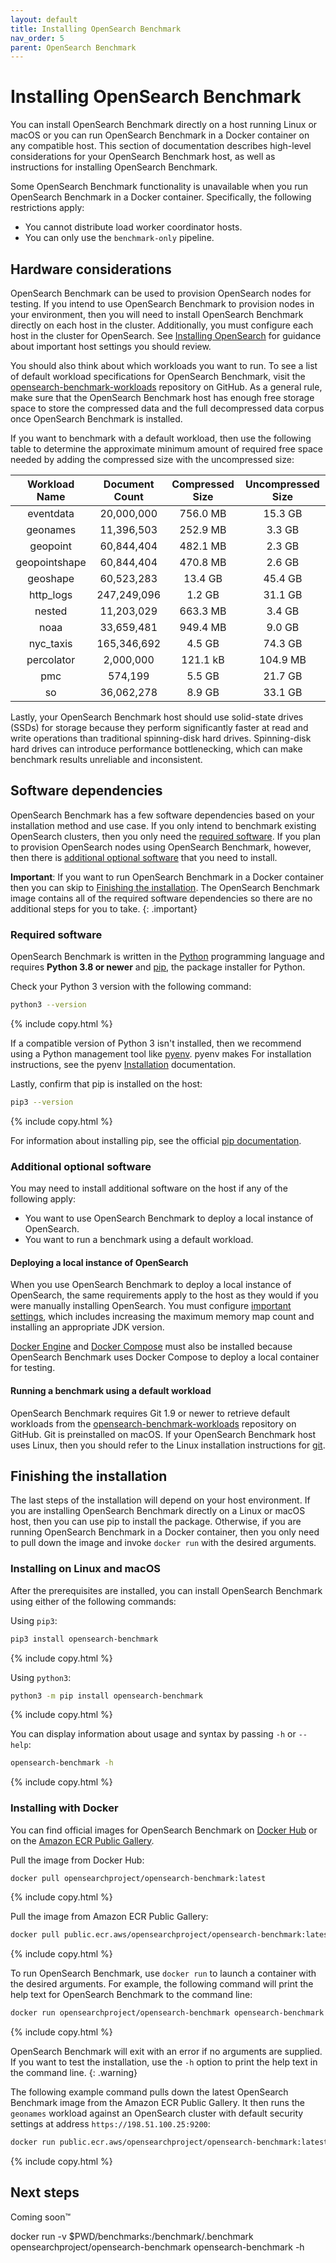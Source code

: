```yaml
---
layout: default
title: Installing OpenSearch Benchmark
nav_order: 5
parent: OpenSearch Benchmark
---
```


# Installing OpenSearch Benchmark

You can install OpenSearch Benchmark directly on a host running Linux or macOS or you can run OpenSearch Benchmark in a Docker container on any compatible host. This section of documentation describes high-level considerations for your OpenSearch Benchmark host, as well as instructions for installing OpenSearch Benchmark.

Some OpenSearch Benchmark functionality is unavailable when you run OpenSearch Benchmark in a Docker container. Specifically, the following restrictions apply:
- You cannot distribute load worker coordinator hosts.
- You can only use the `benchmark-only` pipeline.

## Hardware considerations

OpenSearch Benchmark can be used to provision OpenSearch nodes for testing. If you intend to use OpenSearch Benchmark to provision nodes in your environment, then you will need to install OpenSearch Benchmark directly on each host in the cluster. Additionally, you must configure each host in the cluster for OpenSearch. See [Installing OpenSearch]({{site.url}}{{site.baseurl}}/install-and-configure/install-opensearch/index/) for guidance about important host settings you should review.

You should also think about which workloads you want to run. To see a list of default workload specifications for OpenSearch Benchmark, visit the [opensearch-benchmark-workloads](https://github.com/opensearch-project/opensearch-benchmark-workloads) repository on GitHub. As a general rule, make sure that the OpenSearch Benchmark host has enough free storage space to store the compressed data and the full decompressed data corpus once OpenSearch Benchmark is installed.

If you want to benchmark with a default workload, then use the following table to determine the approximate minimum amount of required free space needed by adding the compressed size with the uncompressed size:

| Workload Name | Document Count | Compressed Size | Uncompressed Size |
| :----: | :----: | :----: | :----: |
| eventdata | 20,000,000 | 756.0 MB | 15.3 GB |
| geonames | 11,396,503 | 252.9 MB | 3.3 GB |
| geopoint | 60,844,404 | 482.1 MB | 2.3 GB |
| geopointshape | 60,844,404 | 470.8 MB | 2.6 GB |
| geoshape | 60,523,283 | 13.4 GB | 45.4 GB |
| http_logs | 247,249,096 | 1.2 GB | 31.1 GB |
| nested | 11,203,029 | 663.3 MB | 3.4 GB |
| noaa | 33,659,481 | 949.4 MB | 9.0 GB |
| nyc_taxis | 165,346,692 | 4.5 GB | 74.3 GB |
| percolator | 2,000,000 | 121.1 kB | 104.9 MB |
| pmc | 574,199 | 5.5 GB | 21.7 GB |
| so | 36,062,278 | 8.9 GB | 33.1 GB |

Lastly, your OpenSearch Benchmark host should use solid-state drives (SSDs) for storage because they perform significantly faster at read and write operations than traditional spinning-disk hard drives. Spinning-disk hard drives can introduce performance bottlenecking, which can make benchmark results unreliable and inconsistent.

## Software dependencies

OpenSearch Benchmark has a few software dependencies based on your installation method and use case. If you only intend to benchmark existing OpenSearch clusters, then you only need the [required software](#required-software). If you plan to provision OpenSearch nodes using OpenSearch Benchmark, however, then there is [additional optional software](#additional-optional-software) that you need to install.

**Important**: If you want to run OpenSearch Benchmark in a Docker container then you can skip to [Finishing the installation](#finishing-the-installation). The OpenSearch Benchmark image contains all of the required software dependencies so there are no additional steps for you to take.
{: .important}

### Required software

OpenSearch Benchmark is written in the [Python](https://www.python.org/) programming language and requires **Python 3.8 or newer** and [pip](https://pypi.org/project/pip/), the package installer for Python.

Check your Python 3 version with the following command:
```bash
python3 --version
```
{% include copy.html %}

If a compatible version of Python 3 isn't installed, then we recommend using a Python management tool like [pyenv](https://github.com/pyenv/pyenv). pyenv makes For installation instructions, see the pyenv [Installation](https://github.com/pyenv/pyenv#installation) documentation.

Lastly, confirm that pip is installed on the host:
```bash
pip3 --version
```
{% include copy.html %}

For information about installing pip, see the official [pip documentation](https://pip.pypa.io/en/stable/).

### Additional optional software

You may need to install additional software on the host if any of the following apply:
- You want to use OpenSearch Benchmark to deploy a local instance of OpenSearch.
- You want to run a benchmark using a default workload.

#### Deploying a local instance of OpenSearch

When you use OpenSearch Benchmark to deploy a local instance of OpenSearch, the same requirements apply to the host as they would if you were manually installing OpenSearch. You must configure [important settings]({{site.url}}{{site.baseurl}}/install-and-configure/install-opensearch/index/#important-settings), which includes increasing the maximum memory map count and installing an appropriate JDK version.

[Docker Engine](https://docs.docker.com/engine/) and [Docker Compose](https://docs.docker.com/compose/) must also be installed because OpenSearch Benchmark uses Docker Compose to deploy a local container for testing.

#### Running a benchmark using a default workload

OpenSearch Benchmark requires Git 1.9 or newer to retrieve default workloads from the [opensearch-benchmark-workloads](https://github.com/opensearch-project/opensearch-benchmark-workloads) repository on GitHub. Git is preinstalled on macOS. If your OpenSearch Benchmark host uses Linux, then you should refer to the Linux installation instructions for [git](https://git-scm.com/download/linux).

## Finishing the installation

The last steps of the installation will depend on your host environment. If you are installing OpenSearch Benchmark directly on a Linux or macOS host, then you can use pip to install the package. Otherwise, if you are running OpenSearch Benchmark in a Docker container, then you only need to pull down the image and invoke `docker run` with the desired arguments.

### Installing on Linux and macOS

After the prerequisites are installed, you can install OpenSearch Benchmark using either of the following commands:

Using `pip3`:
```bash
pip3 install opensearch-benchmark
```
{% include copy.html %}

Using `python3`:
```bash
python3 -m pip install opensearch-benchmark
```
{% include copy.html %}

You can display information about usage and syntax by passing `-h` or `--help`:
```bash
opensearch-benchmark -h
```
{% include copy.html %}

### Installing with Docker

You can find official images for OpenSearch Benchmark on [Docker Hub](https://hub.docker.com/r/opensearchproject/opensearch-benchmark) or on the [Amazon ECR Public Gallery](https://gallery.ecr.aws/opensearchproject/opensearch-benchmark).

Pull the image from Docker Hub:
```bash
docker pull opensearchproject/opensearch-benchmark:latest
```
{% include copy.html %}

Pull the image from Amazon ECR Public Gallery:
```bash
docker pull public.ecr.aws/opensearchproject/opensearch-benchmark:latest
```
{% include copy.html %}

To run OpenSearch Benchmark, use `docker run` to launch a container with the desired arguments. For example, the following command will print the help text for OpenSearch Benchmark to the command line:
```bash
docker run opensearchproject/opensearch-benchmark opensearch-benchmark -h
```
{% include copy.html %}

OpenSearch Benchmark will exit with an error if no arguments are supplied. If you want to test the installation, use the `-h` option to print the help text in the command line.
{: .warning}

The following example command pulls down the latest OpenSearch Benchmark image from the Amazon ECR Public Gallery. It then runs the `geonames` workload against an OpenSearch cluster with default security settings at address `https://198.51.100.25:9200`:
```bash
docker run public.ecr.aws/opensearchproject/opensearch-benchmark:latest opensearch-benchmark execute_test --target-hosts https://198.51.100.25:9200 --pipeline benchmark-only --workload geonames --client-options basic_auth_user:admin,basic_auth_password:admin,verify_certs:false
```
{% include copy.html %}

## Next steps

Coming soon™


docker run -v $PWD/benchmarks:/benchmark/.benchmark opensearchproject/opensearch-benchmark opensearch-benchmark -h